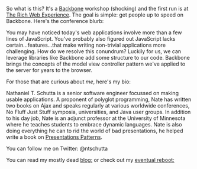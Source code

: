 So what is this? It's a [Backbone](http://documentcloud.github.com/backbone/) workshop (shocking) and the first run is at [The Rich Web Experience](http://therichwebexperience.com/conference/fort_lauderdale/2012/11/home). The goal is simple: get people up to speed on Backbone. Here's the conference blurb:

You may have noticed today's web applications involve more than a few lines of JavaScript. You've probably also figured out JavaScript lacks certain...features...that make writing non-trivial applications more challenging. How do we resolve this conundrum? Luckily for us, we can leverage libraries like Backbone add some structure to our code. Backbone brings the concepts of the model view controller pattern we've applied to the server for years to the browser.

For those that are curious about *me*, here's my bio:

Nathaniel T. Schutta is a senior software engineer focussed on making usable applications. A proponent of polyglot programming, Nate has written two books on Ajax and speaks regularly at various worldwide conferences, No Fluff Just Stuff symposia, universities, and Java user groups. In addition to his day job, Nate is an adjunct professor at the University of Minnesota where he teaches students to embrace dynamic languages. Nate is also doing everything he can to rid the world of bad presentations, he helped write a book on [Presentations Patterns](http://presentationpatterns.com).

You can follow me on Twitter: @ntschutta

You can read my mostly dead [blog:](http://www.ntschutta.com/jat/) or check out my [eventual reboot:](http://ntschutta.github.com)